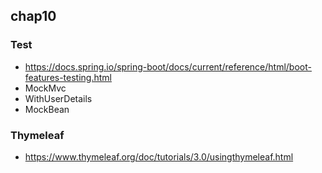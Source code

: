 ## chap10

### Test
* https://docs.spring.io/spring-boot/docs/current/reference/html/boot-features-testing.html
* MockMvc
* WithUserDetails
* MockBean

### Thymeleaf
* https://www.thymeleaf.org/doc/tutorials/3.0/usingthymeleaf.html